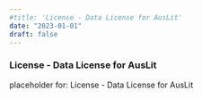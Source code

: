 ```yaml
---
#title: 'License - Data License for AusLit'
date: "2023-01-01"
draft: false
---
```


### License - Data License for AusLit

placeholder for: License - Data License for AusLit